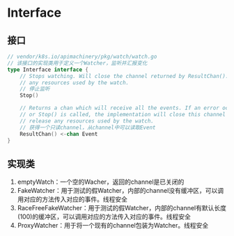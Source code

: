 # Interface

## 接口
```go
// vendor/k8s.io/apimachinery/pkg/watch/watch.go
// 该接口的实现类用于定义一个Watcher，监听并汇报变化
type Interface interface {
	// Stops watching. Will close the channel returned by ResultChan(). Releases
	// any resources used by the watch.
    // 停止监听
	Stop()

	// Returns a chan which will receive all the events. If an error occurs
	// or Stop() is called, the implementation will close this channel and
	// release any resources used by the watch.
    // 获得一个只读channel，从channel中可以读取Event
	ResultChan() <-chan Event
}
```

## 实现类
1. emptyWatch：一个空的Wacher，返回的channel是已关闭的
2. FakeWatcher：用于测试的假Watcher，内部的channel没有缓冲区，可以调用对应的方法传入对应的事件。线程安全
3. RaceFreeFakeWatcher：用于测试的假Watcher，内部的channel有默认长度(100)的缓冲区，可以调用对应的方法传入对应的事件。线程安全
4. ProxyWatcher：用于将一个现有的channel包装为Watcher。线程安全